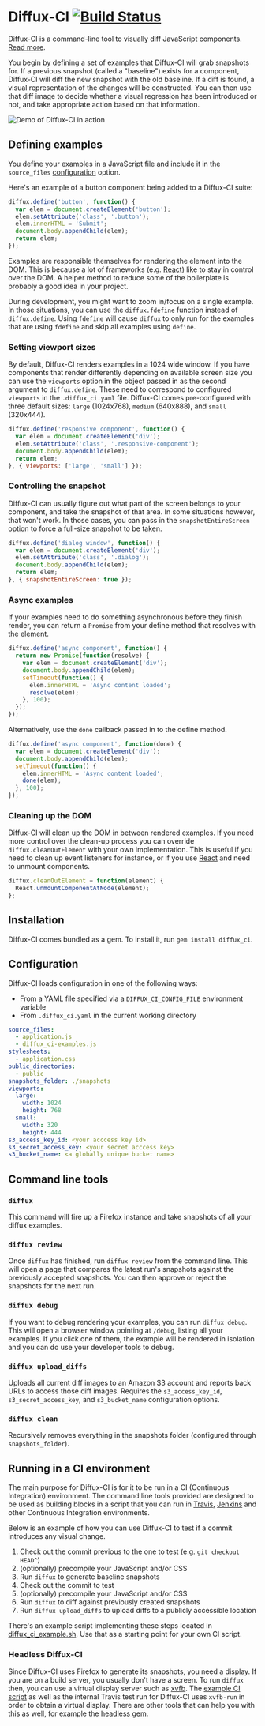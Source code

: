 # Diffux-CI [![Build Status](https://travis-ci.org/diffux/diffux_ci.svg)](https://travis-ci.org/diffux/diffux_ci)

Diffux-CI is a command-line tool to visually diff JavaScript components. [Read
more][end-of-visual-regressions].

[end-of-visual-regressions]: https://medium.com/brigade-engineering/the-end-of-visual-regressions-b6b5c3d810f

You begin by defining a set of examples that Diffux-CI will grab snapshots for.
If a previous snapshot (called a "baseline") exists for a component, Diffux-CI
will diff the new snapshot with the old baseline. If a diff is found, a visual
representation of the changes will be constructed. You can then use that diff
image to decide whether a visual regression has been introduced or not, and
take appropriate action based on that information.

![Demo of Diffux-CI in action](diffux_ci_demo.gif)

## Defining examples

You define your examples in a JavaScript file and include it in the
`source_files` [configuration](#configuration) option.

Here's an example of a button component being added to a Diffux-CI suite:

```javascript
diffux.define('button', function() {
  var elem = document.createElement('button');
  elem.setAttribute('class', '.button');
  elem.innerHTML = 'Submit';
  document.body.appendChild(elem);
  return elem;
});
```

Examples are responsible themselves for rendering the element into the DOM.
This is because a lot of frameworks (e.g.
[React](https://facebook.github.io/react/)) like to stay in control over the
DOM. A helper method to reduce some of the boilerplate is probably a good idea
in your project.

During development, you might want to zoom in/focus on a single example. In
those situations, you can use the `diffux.fdefine` function instead of
`diffux.define`. Using `fdefine` will cause `diffux` to only run for the
examples that are using `fdefine` and skip all examples using `define`.

### Setting viewport sizes

By default, Diffux-CI renders examples in a 1024 wide window. If you have
components that render differently depending on available screen size you can
use the `viewports` option in the object passed in as the second argument to
`diffux.define`. These need to correspond to configured `viewports` in the
`.diffux_ci.yaml` file. Diffux-CI comes pre-configured with three default sizes:
`large` (1024x768), `medium` (640x888), and `small` (320x444).

```javascript
diffux.define('responsive component', function() {
  var elem = document.createElement('div');
  elem.setAttribute('class', '.responsive-component');
  document.body.appendChild(elem);
  return elem;
}, { viewports: ['large', 'small'] });
```

### Controlling the snapshot

Diffux-CI can usually figure out what part of the screen belongs to your
component, and take the snapshot of that area. In some situations however, that
won't work. In those cases, you can pass in the `snapshotEntireScreen` option
to force a full-size snapshot to be taken.

```javascript
diffux.define('dialog window', function() {
  var elem = document.createElement('div');
  elem.setAttribute('class', '.dialog');
  document.body.appendChild(elem);
  return elem;
}, { snapshotEntireScreen: true });
```

### Async examples

If your examples need to do something asynchronous before they finish render,
you can return a `Promise` from your define method that resolves with the
element.

```javascript
diffux.define('async component', function() {
  return new Promise(function(resolve) {
    var elem = document.createElement('div');
    document.body.appendChild(elem);
    setTimeout(function() {
      elem.innerHTML = 'Async content loaded';
      resolve(elem);
    }, 100);
  });
});
```

Alternatively, use the `done` callback passed in to the define method.

```javascript
diffux.define('async component', function(done) {
  var elem = document.createElement('div');
  document.body.appendChild(elem);
  setTimeout(function() {
    elem.innerHTML = 'Async content loaded';
    done(elem);
  }, 100);
});
```

### Cleaning up the DOM

Diffux-CI will clean up the DOM in between rendered examples. If you need more
control over the clean-up process you can override `diffux.cleanOutElement`
with your own implementation. This is useful if you need to clean up event
listeners for instance, or if you use
[React](https://facebook.github.io/react/) and need to unmount components.

```javascript
diffux.cleanOutElement = function(element) {
  React.unmountComponentAtNode(element);
};
```

## Installation

Diffux-CI comes bundled as a gem. To install it, run `gem install diffux_ci`.

## Configuration

Diffux-CI loads configuration in one of the following ways:

- From a YAML file specified via a `DIFFUX_CI_CONFIG_FILE` environment variable
- From `.diffux_ci.yaml` in the current working directory

```yaml
source_files:
  - application.js
  - diffux_ci-examples.js
stylesheets:
  - application.css
public_directories:
  - public
snapshots_folder: ./snapshots
viewports:
  large:
    width: 1024
    height: 768
  small:
    width: 320
    height: 444
s3_access_key_id: <your acccess key id>
s3_secret_access_key: <your secret acccess key>
s3_bucket_name: <a globally unique bucket name>
```

## Command line tools

### `diffux`

This command will fire up a Firefox instance and take snapshots of all your
diffux examples.

### `diffux review`

Once `diffux` has finished, run `diffux review` from the command line. This
will open a page that compares the latest run's snapshots against the
previously accepted snapshots. You can then approve or reject the snapshots for
the next run.

### `diffux debug`

If you want to debug rendering your examples, you can run `diffux debug`.
This will open a browser window pointing at `/debug`, listing all your
examples. If you click one of them, the example will be rendered in isolation
and you can do use your developer tools to debug.

### `diffux upload_diffs`

Uploads all current diff images to an Amazon S3 account and reports back URLs
to access those diff images. Requires the `s3_access_key_id`,
`s3_secret_access_key`, and `s3_bucket_name` configuration options.

### `diffux clean`

Recursively removes everything in the snapshots folder (configured through
`snapshots_folder`).

## Running in a CI environment

The main purpose for Diffux-CI is for it to be run in a CI (Continuous
Integration) environment. The command line tools provided are designed to be
used as building blocks in a script that you can run in
[Travis](https://travis-ci.org/), [Jenkins](https://jenkins-ci.org/) and other
Continuous Integration environments.

Below is an example of how you can use Diffux-CI to test if a commit introduces
any visual change.

1. Check out the commit previous to the one to test (e.g. `git checkout HEAD^`)
2. (optionally) precompile your JavaScript and/or CSS
3. Run `diffux` to generate baseline snapshots
4. Check out the commit to test
5. (optionally) precompile your JavaScript and/or CSS
6. Run `diffux` to diff against previously created snapshots
7. Run `diffux upload_diffs` to upload diffs to a publicly accessible location

There's an example script implementing these steps located in
[diffux_ci_example.sh](diffux_ci_example.sh). Use that as a starting point
for your own CI script.

### Headless Diffux-CI

Since Diffux-CI uses Firefox to generate its snapshots, you need a display.  If
you are on a build server, you usually don't have a screen. To run `diffux`
then, you can use a virtual display server such as
[xvfb](http://www.x.org/archive/X11R7.6/doc/man/man1/Xvfb.1.xhtml).  The
[example CI script](diffux_ci_example.sh) as well as the internal Travis test
run for Diffux-CI uses `xvfb-run` in order to obtain a virtual display. There are
other tools that can help you with this as well, for example the [headless
gem](https://github.com/leonid-shevtsov/headless).
